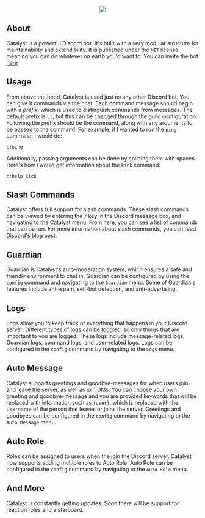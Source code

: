 
<div align="center">
<img src="https://cdn.discordapp.com/avatars/679060088002052118/ef61b0dcdbfb530accbedd5b343da8e5.png?size=256">
</div>

## About
Catalyst is a powerful Discord bot. It's built with a very modular structure for maintainability and extendibility. It is published under the `MIT` license, meaning you can do whatever on earth you'd want to. You can invite the bot [here](https://discord.com/oauth2/authorize?&client_id=679060088002052118&scope=bot%20applications.commands&permissions=2134207679)

## Usage
From above the hood, Catalyst is used just as any other Discord bot. You can give it commands via the chat. Each command message should begin with a *prefix*, which is used to distinguish commands from messages. The default prefix is `c!`, but this can be changed through the guild configuration. Following the prefix should be the command, along with any arguments to be passed to the command. For example, if I wanted to run the `ping` command, I would do:
```
c!ping
```
Additionally, passing arguments can be done by splitting them with spaces. Here's how I would get information about the `kick` command:
```
c!help kick
```

## Slash Commands
Catalyst offers full support for slash commands. These slash commands can be viewed by entering the `/` key in the Discord message box, and navigating to the Catalyst menu. From here, you can see a list of commands that can be run. For more information about slash commands, you can read [Discord's blog post](https://blog.discord.com/slash-commands-are-here-8db0a385d9e6).

## Guardian
Guardian is Catalyst's auto-moderation system, which ensures a safe and friendly environment to chat in. Guardian can be configured by using the `config` command and navigating to the `Guardian` menu. Some of Guardian's features include anti-spam, self-bot detection, and anti-advertising.

## Logs
Logs allow you to keep track of everything that happens in your Discord server. Different types of logs can be toggled, so only things that are important to you are logged. These logs include message-related logs, Guardian logs, command logs, and user-related logs. Logs can be configured in the `config` command by navigating to the `Logs` menu.

## Auto Message
Catalyst supports greetings and goodbye-messages for when users join and leave the server, as well as join DMs. You can choose your own greeting and goodbye-message and you are provided keywords that will be replaced with information such as `{user}`, which is replaced with the username of the person that leaves or joins the server. Greetings and goodbyes can be configured in the `config` command by navigating to the `Auto Message` menu.

## Auto Role
Roles can be assigned to users when the join the Discord server. Catalyst now supports adding multiple roles to Auto Role. Auto Role can be configured in the `config` command by navigating to the `Auto Role` menu.

## And More
Catalyst is constantly getting updates. Soon there will be support for reaction roles and a starboard.
